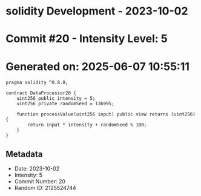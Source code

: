 ﻿# solidity Development - 2023-10-02
# Commit #20 - Intensity Level: 5
# Generated on: 2025-06-07 10:55:11
```solidity
pragma solidity ^0.8.0;

contract DataProcessor20 {
    uint256 public intensity = 5;
    uint256 private randomSeed = 136995;

    function processValue(uint256 input) public view returns (uint256) {
        return input * intensity + randomSeed % 100;
    }
}
```
## Metadata
- Date: 2023-10-02
- Intensity: 5
- Commit Number: 20
- Random ID: 2125524744
